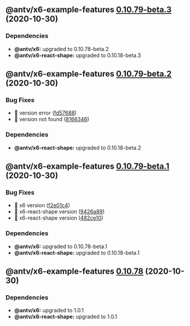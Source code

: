 ## @antv/x6-example-features [0.10.79-beta.3](https://github.com/antvis/x6/compare/@antv/x6-example-features@0.10.79-beta.2...@antv/x6-example-features@0.10.79-beta.3) (2020-10-30)





### Dependencies

* **@antv/x6:** upgraded to 0.10.78-beta.2
* **@antv/x6-react-shape:** upgraded to 0.10.18-beta.3

## @antv/x6-example-features [0.10.79-beta.2](https://github.com/antvis/x6/compare/@antv/x6-example-features@0.10.79-beta.1...@antv/x6-example-features@0.10.79-beta.2) (2020-10-30)


### Bug Fixes

* 🐛 version error ([fd57688](https://github.com/antvis/x6/commit/fd5768861fedda32d341c774f6e80da67646426f))
* 🐛 version not found ([8166346](https://github.com/antvis/x6/commit/8166346771f11ef5997a6e1ed376987408e57cde))





### Dependencies

* **@antv/x6-react-shape:** upgraded to 0.10.18-beta.2

## @antv/x6-example-features [0.10.79-beta.1](https://github.com/antvis/x6/compare/@antv/x6-example-features@0.10.78...@antv/x6-example-features@0.10.79-beta.1) (2020-10-30)


### Bug Fixes

* 🐛 x6 version ([f2e01c4](https://github.com/antvis/x6/commit/f2e01c44a1f1acd9390c9de0b5ade913cfd8b03b))
* 🐛 x6-react-shape version ([9426a89](https://github.com/antvis/x6/commit/9426a898003f041c22da55439f6b9715731f69f6))
* 🐛 x6-react-shape version ([482ce10](https://github.com/antvis/x6/commit/482ce10f1daeee1a154757c6009295d03363df56))





### Dependencies

* **@antv/x6:** upgraded to 0.10.78-beta.1
* **@antv/x6-react-shape:** upgraded to 0.10.18-beta.1

## @antv/x6-example-features [0.10.78](https://github.com/antvis/x6/compare/@antv/x6-example-features@0.10.77...@antv/x6-example-features@0.10.78) (2020-10-30)





### Dependencies

* **@antv/x6:** upgraded to 1.0.1
* **@antv/x6-react-shape:** upgraded to 1.0.1
